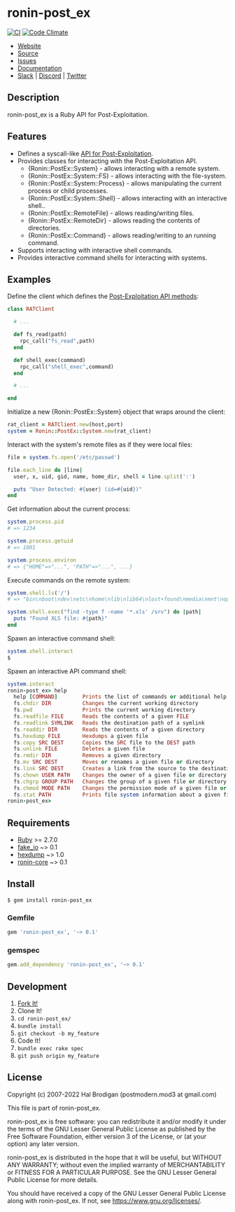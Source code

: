 # ronin-post_ex

[![CI](https://github.com/ronin-rb/ronin-post_ex/actions/workflows/ruby.yml/badge.svg)](https://github.com/ronin-rb/ronin-post_ex/actions/workflows/ruby.yml)
[![Code Climate](https://codeclimate.com/github/ronin-rb/ronin-post_ex.svg)](https://codeclimate.com/github/ronin-rb/ronin-post_ex)

* [Website](https://ronin-rb.dev/)
* [Source](https://github.com/ronin-rb/ronin-post_ex)
* [Issues](https://github.com/ronin-rb/ronin-post_ex/issues)
* [Documentation](https://ronin-rb.dev/docs/ronin-post_ex/frames)
* [Slack](https://ronin-rb.slack.com) |
  [Discord](https://discord.gg/6WAb3PsVX9) |
  [Twitter](https://twitter.com/ronin_rb)

## Description

ronin-post_ex is a Ruby API for Post-Exploitation.

## Features

* Defines a syscall-like [API for Post-Exploitation][API Spec].
* Provides classes for interacting with the Post-Exploitation API.
  * {Ronin::PostEx::System} - allows interacting with a remote system.
  * {Ronin::PostEx::System::FS} - allows interacting with the file-system.
  * {Ronin::PostEx::System::Process} - allows manipulating the current process
    or child processes.
  * {Ronin::PostEx::System::Shell} - allows interacting with an interactive
    shell..
  * {Ronin::PostEx::RemoteFile} - allows reading/writing files.
  * {Ronin::PostEx::RemoteDir} - allows reading the contents of directories.
  * {Ronin::PostEx::Command} - allows reading/writing to an running command.
* Supports interacting with interactive shell commands.
* Provides interactive command shells for interacting with systems.

## Examples

Define the client which defines the [Post-Exploitation API methods][API Spec]:

```ruby
class RATClient

  # ...

  def fs_read(path)
    rpc_call("fs_read",path)
  end

  def shell_exec(command)
    rpc_call("shell_exec",command)
  end

  # ...

end
```

Initialize a new {Ronin::PostEx::System} object that wraps around the client:

```ruby
rat_client = RATClient.new(host,port)
system = Ronin::PostEx::System.new(rat_client)
```

Interact with the system's remote files as if they were local files:

```ruby
file = system.fs.open('/etc/passwd')

file.each_line do |line|
  user, x, uid, gid, name, home_dir, shell = line.split(':')

  puts "User Detected: #{user} (id=#{uid})"
end
```

Get information about the current process:

```ruby
system.process.pid
# => 1234

system.process.getuid
# => 1001

system.process.environ
# => {"HOME"=>"...", "PATH"=>"...", ...}
```

Execute commands on the remote system:

```ruby
system.shell.ls('/')
# => "bin\nboot\ndev\netc\nhome\nlib\nlib64\nlost+found\nmedia\nmnt\nopt\nproc\nroot\nrun\nsbin\nsnap\nsrv\nsys\ntmp\nusr\nvar\n"

system.shell.exec("find -type f -name '*.xls' /srv") do |path|
  puts "Found XLS file: #{path}"
end
```

Spawn an interactive command shell:

```ruby
system.shell.interact
$ 
```

Spawn an interactive API command shell:

```ruby
system.interact
ronin-post_ex> help
  help [COMMAND]     	Prints the list of commands or additional help
  fs.chdir DIR       	Changes the current working directory
  fs.pwd             	Prints the current working directory
  fs.readfile FILE   	Reads the contents of a given FILE
  fs.readlink SYMLINK	Reads the destination path of a symlink
  fs.readdir DIR     	Reads the contents of a given directory
  fs.hexdump FILE    	Hexdumps a given file
  fs.copy SRC DEST   	Copies the SRC file to the DEST path
  fs.unlink FILE     	Deletes a given file
  fs.rmdir DIR       	Removes a given directory
  fs.mv SRC DEST     	Moves or renames a given file or directory
  fs.link SRC DEST   	Creates a link from the source to the destination
  fs.chown USER PATH 	Changes the owner of a given file or directory
  fs.chgrp GROUP PATH	Changes the group of a given file or directory
  fs.chmod MODE PATH 	Changes the permission mode of a given file or directory
  fs.stat PATH       	Prints file system information about a given file or directory
ronin-post_ex> 
```

## Requirements

* [Ruby] >= 2.7.0
* [fake_io] ~> 0.1
* [hexdump] ~> 1.0
* [ronin-core] ~> 0.1

## Install

```shell
$ gem install ronin-post_ex
```

### Gemfile

```ruby
gem 'ronin-post_ex', '~> 0.1'
```

### gemspec

```ruby
gem.add_dependency 'ronin-post_ex', '~> 0.1'
```

## Development

1. [Fork It!](https://github.com/ronin-rb/ronin-post_ex/fork)
2. Clone It!
3. `cd ronin-post_ex/`
4. `bundle install`
5. `git checkout -b my_feature`
6. Code It!
7. `bundle exec rake spec`
8. `git push origin my_feature`

## License

Copyright (c) 2007-2022 Hal Brodigan (postmodern.mod3 at gmail.com)

This file is part of ronin-post_ex.

ronin-post_ex is free software: you can redistribute it and/or modify
it under the terms of the GNU Lesser General Public License as published
by the Free Software Foundation, either version 3 of the License, or
(at your option) any later version.

ronin-post_ex is distributed in the hope that it will be useful,
but WITHOUT ANY WARRANTY; without even the implied warranty of
MERCHANTABILITY or FITNESS FOR A PARTICULAR PURPOSE.  See the
GNU Lesser General Public License for more details.

You should have received a copy of the GNU Lesser General Public License
along with ronin-post_ex.  If not, see <https://www.gnu.org/licenses/>.

[Ruby]: https://www.ruby-lang.org
[fake_io]: https://github.com/postmodern/fake_io.rb#readme
[hexdump]: https://github.com/postmodern/hexdump.rb#readme
[ronin-core]: https://github.com/ronin-rb/ronin-core#readme

[API Spec]: https://github.com/ronin-rb/ronin-post_ex/blob/main/API_SPEC.md
